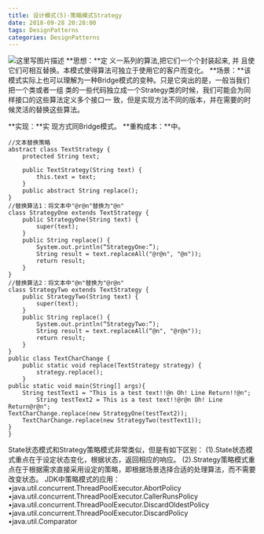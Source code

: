 ```yaml
---
title: 设计模式(5)-策略模式Strategy
date: 2018-09-28 20:28:00
tags: DesignPatterns
categories: DesignPatterns
---
```

![这里写图片描述](20151011142912495.png)
**思想：**定 义一系列的算法,把它们一个个封装起来, 并 且使它们可相互替换。本模式使得算法可独立于使用它的客户而变化。
**场景：**该 模式实际上也可以理解为一种Bridge模式的变种。只是它突出的是，一般当我们把一个类或者一组 类的一些代码独立成一个Strategy类的时候，我们可能会为同样接口的这些算法定义多个接口一 致，但是实现方法不同的版本，并在需要的时候灵活的替换这些算法。
<!-- more -->
**实现：**实 现方式同Bridge模式。
**重构成本：**中。

```
//文本替换策略
abstract class TextStrategy {
    protected String text;

    public TextStrategy(String text) {
        this.text = text;
    }
    public abstract String replace();
}  
//替换算法1：将文本中"@r@n"替换为"@n"
class StrategyOne extends TextStrategy {
    public StrategyOne(String text) {
        super(text);
    }
    public String replace() {
        System.out.println(“StrategyOne:”);
        String result = text.replaceAll("@r@n", "@n"));
        return result;
    }
}  
//替换算法2：将文本中"@n"替换为"@r@n"
class StrategyTwo extends TextStrategy {
    public StrategyTwo(String text) {
        super(text);
    }
    public String replace() {
        System.out.println(“StrategyTwo:”);
        String result = text.replaceAll(“@n", "@r@n"));
        return result;
    }
}  
public class TextCharChange {
    public static void replace(TextStrategy strategy) {
        strategy.replace();
    }
public static void main(String[] args){
	String testText1 = "This is a test text!!@n Oh! Line Return!!@n";
        String testText2 = This is a test text!!@r@n Oh! Line Return@r@n";
TextCharChange.replace(new StrategyOne(testText2));
    TextCharChange.replace(new StrategyTwo(testText1));
}
}
```
State状态模式和Strategy策略模式非常类似，但是有如下区别：
(1).State状态模式重点在于设定状态变化，根据状态，返回相应的响应。
(2).Strategy策略模式重点在于根据需求直接采用设定的策略，即根据场景选择合适的处理算法，而不需要改变状态。
JDK中策略模式的应用：
•java.util.concurrent.ThreadPoolExecutor.AbortPolicy
•java.util.concurrent.ThreadPoolExecutor.CallerRunsPolicy
•java.util.concurrent.ThreadPoolExecutor.DiscardOldestPolicy
•java.util.concurrent.ThreadPoolExecutor.DiscardPolicy
•java.util.Comparator
